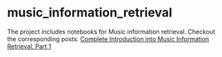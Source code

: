 # music_information_retrieval
The project includes notebooks for Music information retrieval. Checkout the corresponding posts:
[Complete Introduction into Music Information Retrieval. Part 1](medium.com)
